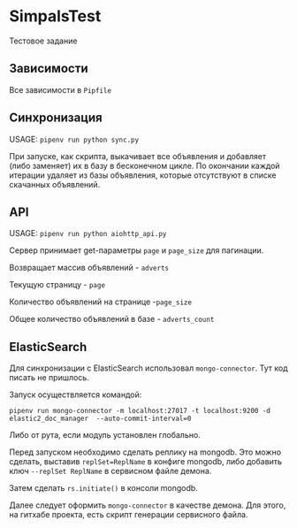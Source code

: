 # SimpalsTest
Тестовое задание

## Зависимости
Все зависимости в `Pipfile`

## Синхронизация
USAGE: `pipenv run python sync.py`

При запуске, как скрипта, выкачивает все объявления и добавляет (либо заменяет)
их в базу в бесконечном цикле. По окончании каждой итерации удаляет из 
базы объявления, которые отсутствуют в списке скачанных объявлений.

## API
USAGE: `pipenv run python aiohttp_api.py`

Сервер принимает get-параметры `page` и `page_size` для пагинации.

Возвращает массив объявлений - `adverts`

Текущую страницу - `page`

Количество объявлений на странице -`page_size`

Общее количество объявлений в базе - `adverts_count`

## ElasticSearch
Для синхронизации с ElasticSearch использовал `mongo-connector`.
Тут код писать не пришлось.

Запуск осуществляется командой:

`pipenv run mongo-connector -m localhost:27017 -t localhost:9200 -d elastic2_doc_manager  --auto-commit-interval=0`

Либо от рута, если модуль установлен глобально.

Перед запуском необходимо сделать реплику на mongodb.
Это можно сделать, выставив `replSet=ReplName` в конфиге mongodb, 
либо добавить ключ `--replSet ReplName` в сервисном файле демона.

Затем сделать `rs.initiate()` в консоли mongodb.

Далее следует оформить `mongo-connector` в качестве демона.
Для этого, на гитхабе проекта, есть скрипт генерации сервисного файла.

